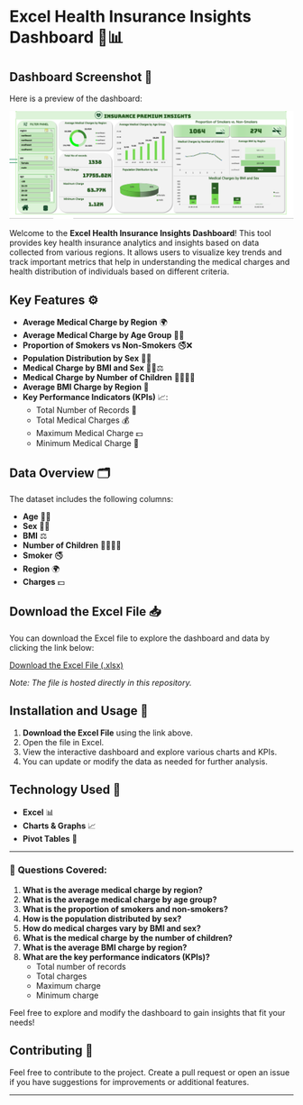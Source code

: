 # Excel Health Insurance Insights Dashboard 🏥📊

## Dashboard Screenshot 📸

Here is a preview of the dashboard:

![Dashboard Screenshot](https://github.com/vanshika-ahuja1/Excel-Health-Insurance-Insights/blob/main/health%20insurance%20dashboard.png?raw=true)  


Welcome to the **Excel Health Insurance Insights Dashboard**! This tool provides key health insurance analytics and insights based on data collected from various regions. It allows users to visualize key trends and track important metrics that help in understanding the medical charges and health distribution of individuals based on different criteria.

## Key Features ⚙️

- **Average Medical Charge by Region** 🌍
- **Average Medical Charge by Age Group** 👵👶
- **Proportion of Smokers vs Non-Smokers** 🚭❌
- **Population Distribution by Sex** 👩👨
- **Medical Charge by BMI and Sex** 🏋️‍♂️⚖️
- **Medical Charge by Number of Children** 👨‍👩‍👧‍👦
- **Average BMI Charge by Region** 📍
- **Key Performance Indicators (KPIs)** 📈:
  - Total Number of Records 📝
  - Total Medical Charges 💰
  - Maximum Medical Charge 💵
  - Minimum Medical Charge 💸

## Data Overview 🗂️

The dataset includes the following columns:
- **Age** 👶👵
- **Sex** 👩👨
- **BMI** ⚖️
- **Number of Children** 👨‍👩‍👧‍👦
- **Smoker** 🚭
- **Region** 🌍
- **Charges** 💵

## Download the Excel File 📥

You can download the Excel file to explore the dashboard and data by clicking the link below:

[Download the Excel File (.xlsx)](https://github.com/vanshika-ahuja1/Excel-Health-Insurance-Insights/raw/main/insurance.xlsx)

*Note: The file is hosted directly in this repository.*

## Installation and Usage 🚀

1. **Download the Excel File** using the link above.
2. Open the file in Excel.
3. View the interactive dashboard and explore various charts and KPIs.
4. You can update or modify the data as needed for further analysis.

## Technology Used 🔧

- **Excel** 📊
- **Charts & Graphs** 📈
- **Pivot Tables** 🔲

---

### 📝 **Questions Covered:**

1. **What is the average medical charge by region?**
2. **What is the average medical charge by age group?**
3. **What is the proportion of smokers and non-smokers?**
4. **How is the population distributed by sex?**
5. **How do medical charges vary by BMI and sex?**
6. **What is the medical charge by the number of children?**
7. **What is the average BMI charge by region?**
8. **What are the key performance indicators (KPIs)?**
   - Total number of records
   - Total charges
   - Maximum charge
   - Minimum charge

Feel free to explore and modify the dashboard to gain insights that fit your needs!

## Contributing 🤝

Feel free to contribute to the project. Create a pull request or open an issue if you have suggestions for improvements or additional features.

---

